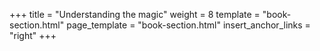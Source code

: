 +++
title = "Understanding the magic"
weight = 8
template = "book-section.html"
page_template = "book-section.html"
insert_anchor_links = "right"
+++
